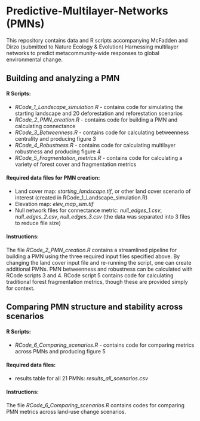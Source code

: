# Predictive-Multilayer-Networks (PMNs)
This repository contains data and R scripts accompanying McFadden and Dirzo (submitted to Nature Ecology & Evolution) Harnessing multilayer networks to predict metacommunity-wide responses to global environmental change. 

Building and analyzing a PMN
-

#### R Scripts:
- *RCode_1_Landscape_simulation.R* - contains code for simulating the starting landscape and 20 deforestation and reforestation scenarios
- *RCode_2_PMN_creation.R* - contains code for building a PMN and calculating connectance
- *RCode_3_Betweenness.R* - contains code for calculating betweenness centrality and producing figure 3
- *RCode_4_Robustness.R* - contains code for calculating multilayer robustness and producing figure 4
- *RCode_5_Fragmentation_metrics.R* - contains code for calculating a variety of forest cover and fragmentation metrics


#### Required data files for PMN creation:
-	Land cover map: *starting_landscape.tif*, or other land cover scenario of interest (created in RCode_1_Landscape_simulation.R)
-	Elevation map: *elev_map_sim.tif*
- Null network files for connectance metric: *null_edges_1.csv*, *null_edges_2.csv*, *null_edges_3.csv* (the data was separated into 3 files to reduce file size)


#### Instructions:
The file *RCode_2_PMN_creation.R* contains a streamlined pipeline for building a PMN using the three required input files specified above. By changing the land cover input file and re-running the script, one can create additional PMNs. PMN betweenness and robustness can be calculated with RCode scripts 3 and 4. RCode script 5 contains code for calculating traditional forest fragmentation metrics, though these are provided simply for context.


Comparing PMN structure and stability across scenarios
-

#### R Scripts:
- *RCode_6_Comparing_scenarios.R* - contains code for comparing metrics across PMNs and producing figure 5

#### Required data files:
- results table for all 21 PMNs: *results_all_scenarios.csv*

#### Instructions:
The file *RCode_6_Comparing_scenarios.R* contains codes for comparing PMN metrics across land-use change scenarios. 

